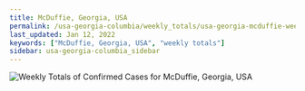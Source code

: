 ```yaml
---
title: McDuffie, Georgia, USA
permalink: /usa-georgia-columbia/weekly_totals/usa-georgia-mcduffie-weekly_totals.html
last_updated: Jan 12, 2022
keywords: ["McDuffie, Georgia, USA", "weekly totals"]
sidebar: usa-georgia-columbia_sidebar
---
```


![Weekly Totals of Confirmed Cases for McDuffie, Georgia, USA](/covid_tracker/images/graphs/usa-georgia-mcduffie-weekly_totals_graph.png)
